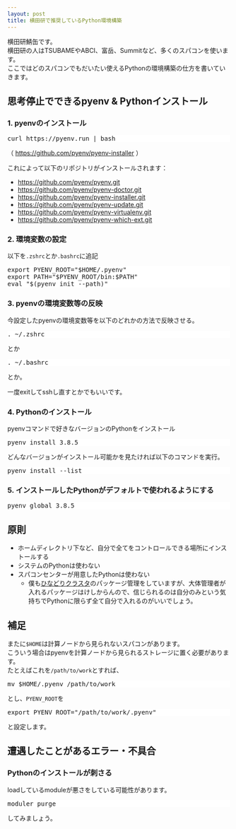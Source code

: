 ```yaml
---
layout: post
title: 横田研で推奨しているPython環境構築
---
```


<style>
.highlight {
background-color: #fff;
}
</style>

横田研鯖缶です。  
横田研の人はTSUBAMEやABCI、富岳、Summitなど、多くのスパコンを使います。  
ここではどのスパコンでもだいたい使えるPythonの環境構築の仕方を書いていきます。

## 思考停止でできるpyenv & Pythonインストール
### 1. pyenvのインストール

<pre class='highlight'>
curl https://pyenv.run | bash
</pre>
（ https://github.com/pyenv/pyenv-installer ）

これによって以下のリポジトリがインストールされます：
- https://github.com/pyenv/pyenv.git
- https://github.com/pyenv/pyenv-doctor.git
- https://github.com/pyenv/pyenv-installer.git
- https://github.com/pyenv/pyenv-update.git
- https://github.com/pyenv/pyenv-virtualenv.git
- https://github.com/pyenv/pyenv-which-ext.git

### 2. 環境変数の設定  

以下を`.zshrc`とか`.bashrc`に追記
<pre class='highlight'>
export PYENV_ROOT="$HOME/.pyenv"
export PATH="$PYENV_ROOT/bin:$PATH"
eval "$(pyenv init --path)"
</pre>

### 3. pyenvの環境変数等の反映  

今設定したpyenvの環境変数等を以下のどれかの方法で反映させる。

<pre class='highlight'>
. ~/.zshrc
</pre>
とか
<pre class='highlight'>
. ~/.bashrc
</pre>
とか。

一度exitしてsshし直すとかでもいいです。

### 4. Pythonのインストール  

pyenvコマンドで好きなバージョンのPythonをインストール
<pre class='highlight'>
pyenv install 3.8.5
</pre>

どんなバージョンがインストール可能かを見たければ以下のコマンドを実行。
<pre class='highlight'>
pyenv install --list
</pre>

### 5. インストールしたPythonがデフォルトで使われるようにする

<pre class='highlight'>
pyenv global 3.8.5
</pre>

## 原則
- ホームディレクトリ下など、自分で全てをコントロールできる場所にインストールする
- システムのPythonは使わない
- スパコンセンターが用意したPythonは使わない
  - 僕も[ひなどりクラスタ](https://rioyokotalab.github.io/Lab-Servers-2020/)のパッケージ管理をしていますが、大体管理者が入れるパッケージはけしからんので、信じられるのは自分のみという気持ちでPythonに限らず全て自分で入れるのがいいでしょう。

## 補足
またに`$HOME`は計算ノードから見られないスパコンがあります。  
こういう場合はpyenvを計算ノードから見られるストレージに置く必要があります。  
たとえばこれを`/path/to/work`とすれば、
<pre class='highlight'>
mv $HOME/.pyenv /path/to/work
</pre>
とし、`PYENV_ROOT`を
<pre class='highlight'>
export PYENV_ROOT="/path/to/work/.pyenv"
</pre>
と設定します。

## 遭遇したことがあるエラー・不具合

### Pythonのインストールが刺さる

loadしているmoduleが悪さをしている可能性があります。
<pre class='highlight'>
moduler purge
</pre>
してみましょう。
